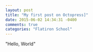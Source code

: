 ```yaml
---
layout: post
title: "My first post on Octopress]"
date: 2015-06-02 14:34:31 -0400
comments: true
categories: "Flatiron School"
---
```

"Hello, World"
